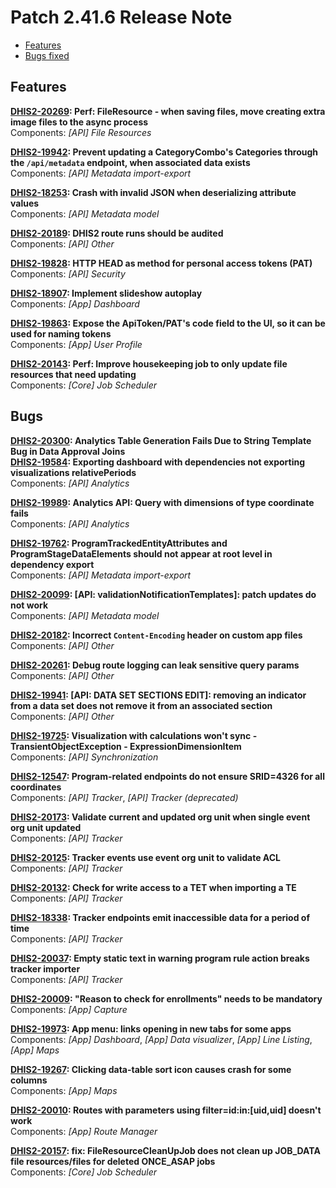 # Patch 2.41.6 Release Note

- [Features](#features)
- [Bugs fixed](#bugs)

## Features

**[DHIS2-20269](https://dhis2.atlassian.net/browse/DHIS2-20269): Perf: FileResource - when saving files, move creating extra image files to the async process**  
Components: _[API] File Resources_

**[DHIS2-19942](https://dhis2.atlassian.net/browse/DHIS2-19942): Prevent updating a CategoryCombo's Categories through the `/api/metadata` endpoint, when associated data exists**  
Components: _[API] Metadata import-export_

**[DHIS2-18253](https://dhis2.atlassian.net/browse/DHIS2-18253): Crash with invalid JSON when deserializing attribute values**  
Components: _[API] Metadata model_

**[DHIS2-20189](https://dhis2.atlassian.net/browse/DHIS2-20189): DHIS2 route runs should be audited**  
Components: _[API] Other_

**[DHIS2-19828](https://dhis2.atlassian.net/browse/DHIS2-19828): HTTP HEAD as method for personal access tokens (PAT)**  
Components: _[API] Security_

**[DHIS2-18907](https://dhis2.atlassian.net/browse/DHIS2-18907): Implement slideshow autoplay**  
Components: _[App] Dashboard_

**[DHIS2-19863](https://dhis2.atlassian.net/browse/DHIS2-19863): Expose the ApiToken/PAT's code field to the UI, so it can be used for naming tokens**  
Components: _[App] User Profile_

**[DHIS2-20143](https://dhis2.atlassian.net/browse/DHIS2-20143): Perf: Improve housekeeping job to only update file resources that need updating**  
Components: _[Core] Job Scheduler_

## Bugs

**[DHIS2-20300](https://dhis2.atlassian.net/browse/DHIS2-20300): Analytics Table Generation Fails Due to String Template Bug in Data Approval Joins**  
**[DHIS2-19584](https://dhis2.atlassian.net/browse/DHIS2-19584): Exporting dashboard with dependencies not exporting visualizations relativePeriods**  
Components: _[API] Analytics_

**[DHIS2-19989](https://dhis2.atlassian.net/browse/DHIS2-19989): Analytics API: Query with dimensions of type coordinate fails**  
Components: _[API] Analytics_

**[DHIS2-19762](https://dhis2.atlassian.net/browse/DHIS2-19762): ProgramTrackedEntityAttributes and ProgramStageDataElements should not appear at root level in dependency export**  
Components: _[API] Metadata import-export_

**[DHIS2-20099](https://dhis2.atlassian.net/browse/DHIS2-20099): [API: validationNotificationTemplates]: patch updates do not work**  
Components: _[API] Metadata model_

**[DHIS2-20182](https://dhis2.atlassian.net/browse/DHIS2-20182): Incorrect `Content-Encoding` header on custom app files**  
Components: _[API] Other_

**[DHIS2-20261](https://dhis2.atlassian.net/browse/DHIS2-20261): Debug route logging can leak sensitive query params**  
Components: _[API] Other_

**[DHIS2-19941](https://dhis2.atlassian.net/browse/DHIS2-19941): [API: DATA SET SECTIONS EDIT]: removing an indicator from a data set does not remove it from an associated section**  
Components: _[API] Other_

**[DHIS2-19725](https://dhis2.atlassian.net/browse/DHIS2-19725): Visualization with calculations won't sync - TransientObjectException - ExpressionDimensionItem**  
Components: _[API] Synchronization_

**[DHIS2-12547](https://dhis2.atlassian.net/browse/DHIS2-12547): Program-related endpoints do not ensure SRID=4326 for all coordinates**  
Components: _[API] Tracker_, _[API] Tracker (deprecated)_

**[DHIS2-20173](https://dhis2.atlassian.net/browse/DHIS2-20173): Validate current and updated org unit when single event org unit updated**  
Components: _[API] Tracker_

**[DHIS2-20125](https://dhis2.atlassian.net/browse/DHIS2-20125): Tracker events use event org unit to validate ACL**  
Components: _[API] Tracker_

**[DHIS2-20132](https://dhis2.atlassian.net/browse/DHIS2-20132): Check for write access to a TET when importing a TE**  
Components: _[API] Tracker_

**[DHIS2-18338](https://dhis2.atlassian.net/browse/DHIS2-18338): Tracker endpoints emit inaccessible data for a period of time**  
Components: _[API] Tracker_

**[DHIS2-20037](https://dhis2.atlassian.net/browse/DHIS2-20037): Empty static text in warning program rule action breaks tracker importer**  
Components: _[API] Tracker_

**[DHIS2-20009](https://dhis2.atlassian.net/browse/DHIS2-20009): "Reason to check for enrollments" needs to be mandatory**  
Components: _[App] Capture_

**[DHIS2-19973](https://dhis2.atlassian.net/browse/DHIS2-19973): App menu: links opening in new tabs for some apps**  
Components: _[App] Dashboard_, _[App] Data visualizer_, _[App] Line Listing_, _[App] Maps_

**[DHIS2-19267](https://dhis2.atlassian.net/browse/DHIS2-19267): Clicking data-table sort icon causes crash for some columns**  
Components: _[App] Maps_

**[DHIS2-20010](https://dhis2.atlassian.net/browse/DHIS2-20010): Routes with parameters using filter=id:in:[uid,uid] doesn't work**  
Components: _[App] Route Manager_

**[DHIS2-20157](https://dhis2.atlassian.net/browse/DHIS2-20157): fix: FileResourceCleanUpJob does not clean up JOB_DATA file resources/files for deleted  ONCE_ASAP jobs**  
Components: _[Core] Job Scheduler_

